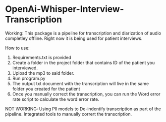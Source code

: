 # OpenAi-Whisper-Interview-Transcription

Working:
This package is a pipeline for transcription and diarization of audio completley offline. Right now it is being used for patient interviews.

How to use:
1. Requirements.txt is provided
2. Create a folder in the project folder that contains ID of the patient you interviewed.
3. Upload the mp3 to said folder.
4. Run program.py
5. The output txt document with the transcription will live in the same folder you created for the patient
6. Once you manually correct the transcription, you can run the Word error rate script to calculate the word error rate.

NOT WORKING:
Using PII models to De-indentify transcription as part of the pipeline.
Integrated tools to manually corrert the transcription.

